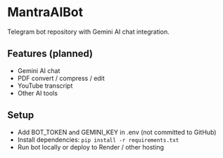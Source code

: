 # MantraAIBot

Telegram bot repository with Gemini AI chat integration.

## Features (planned)

- Gemini AI chat
- PDF convert / compress / edit
- YouTube transcript
- Other AI tools

## Setup

- Add BOT_TOKEN and GEMINI_KEY in .env (not committed to GitHub)
- Install dependencies: `pip install -r requirements.txt`
- Run bot locally or deploy to Render / other hosting
